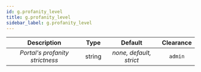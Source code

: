 ```yaml
---
id: g.profanity_level
title: g.profanity_level
sidebar_label: g.profanity_level
---
```


|           Description           |  Type  |         Default         | Clearance |
| :-----------------------------: | :----: | :---------------------: | :-------: |
| _Portal's profanity strictness_ | string | _none, default, strict_ |  `admin`  |